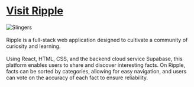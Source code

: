 # [Visit Ripple](https://discovery-hub.netlify.app/)

<img src="https://github.com/user-attachments/assets/316db9ca-b3a1-49fc-b1d8-b964e75ec38d" alt="Slingers" title="Play against a friend or the computer and experience the beautiful cityscapes" />
<br />
<br />
Ripple is a full-stack web application designed to cultivate a community of curiosity and learning.
<br />
<br />
Using React, HTML, CSS, and the backend cloud service Supabase, this platform enables users to share and discover interesting facts. On Ripple, facts can be sorted by categories, allowing for easy navigation, and users can vote on the accuracy of each fact to ensure reliability.

